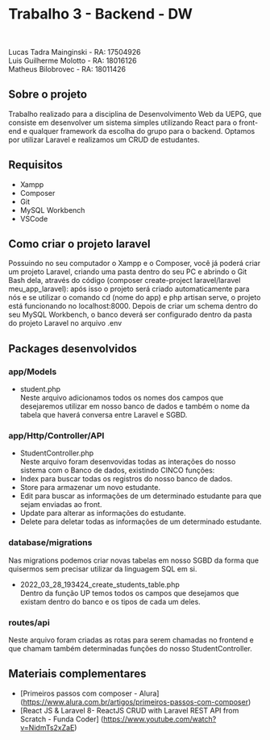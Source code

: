 # Trabalho 3 - Backend - DW
  <br />

Lucas Tadra Mainginski - RA: 17504926 <br />
Luis Guilherme Molotto - RA: 18016126 <br />
Matheus Bilobrovec - RA: 18011426

## Sobre o projeto
Trabalho realizado para a disciplina de Desenvolvimento Web da UEPG, que consiste em desenvolver um sistema simples utilizando React para o front-end e qualquer framework da escolha do grupo para o backend.
Optamos por utilizar Laravel e realizamos um CRUD de estudantes.

## Requisitos
- Xampp
- Composer
- Git
- MySQL Workbench
- VSCode
## Como criar o projeto laravel
Possuindo no seu computador o Xampp e o Composer, você já poderá criar um projeto Laravel, criando uma pasta dentro do seu PC e abrindo o Git Bash dela, através do código (composer create-project laravel/laravel meu_app_laravel): após isso o projeto será criado automaticamente para nós e se utilizar o comando cd (nome do app) e php artisan serve, o projeto está funcionando no localhost:8000.
Depois de criar um schema dentro do seu MySQL Workbench, o banco deverá ser configurado dentro da pasta do projeto Laravel no arquivo .env

## Packages desenvolvidos

### app/Models
- student.php <br />
Neste arquivo adicionamos todos os nomes dos campos que desejaremos utilizar em nosso banco de dados e também o nome da tabela que haverá conversa entre Laravel e 
SGBD.
### app/Http/Controller/API
- StudentController.php <br />
Neste arquivo foram desenvovidas todas as interações do nosso sistema com o Banco de dados, existindo CINCO funções:
- Index para buscar todas os registros do nosso banco de dados.
- Store para armazenar um novo estudante.
- Edit para buscar as informações de um determinado estudante para que sejam enviadas ao front.
- Update para alterar as informações do estudante.
- Delete para deletar todas as informações de um determinado estudante.

### database/migrations
Nas migrations podemos criar novas tabelas em nosso SGBD da forma que quisermos sem precisar utilizar da linguagem SQL em si.
- 2022_03_28_193424_create_students_table.php <br />
Dentro da função UP temos todos os campos que desejamos que existam dentro do banco e os tipos de cada um deles.

### routes/api
Neste arquivo foram criadas as rotas para serem chamadas no frontend e que chamam também determinadas funções do nosso StudentController.

## Materiais complementares
- [Primeiros passos com composer - Alura] (https://www.alura.com.br/artigos/primeiros-passos-com-composer) <br />
- [React JS & Laravel 8- ReactJS CRUD with Laravel REST API from Scratch - Funda Coder] (https://www.youtube.com/watch?v=NidmTs2xZaE)
